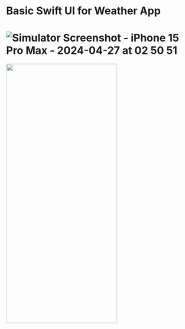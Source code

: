 # Basic Swift UI for Weather App

 
# ![Simulator Screenshot - iPhone 15 Pro Max - 2024-04-27 at 02 50 51](https://github.com/HijbullahMahmud/SwiftUI-Weather-App/assets/21258853/5ad99c63-264e-4d9d-b252-33cde40223fa)

<img src="https://github.com/HijbullahMahmud/SwiftUI-Weather-App/assets/21258853/5ad99c63-264e-4d9d-b252-33cde40223fa" data-canonical-src="https://github.com/HijbullahMahmud/SwiftUI-Weather-App/assets/21258853/5ad99c63-264e-4d9d-b252-33cde40223fa" width="300" height="700" />
